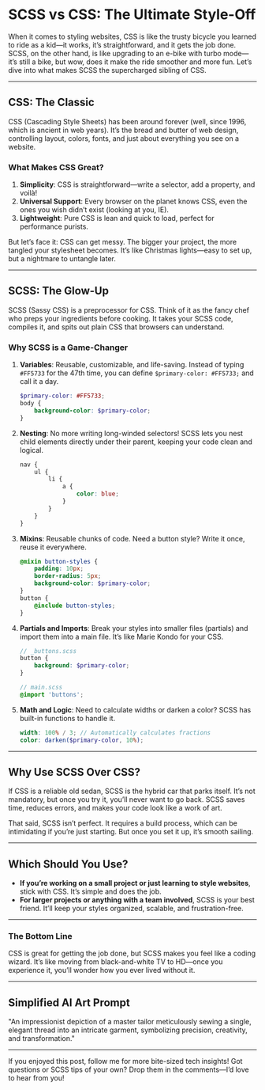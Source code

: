 # SCSS vs CSS: The Ultimate Style-Off

When it comes to styling websites, CSS is like the trusty bicycle you learned to ride as a kid—it works, it’s straightforward, and it gets the job done. SCSS, on the other hand, is like upgrading to an e-bike with turbo mode—it’s still a bike, but wow, does it make the ride smoother and more fun. Let’s dive into what makes SCSS the supercharged sibling of CSS.

---

## **CSS: The Classic**
CSS (Cascading Style Sheets) has been around forever (well, since 1996, which is ancient in web years). It’s the bread and butter of web design, controlling layout, colors, fonts, and just about everything you see on a website.

### What Makes CSS Great?
1. **Simplicity**: CSS is straightforward—write a selector, add a property, and voilà!
2. **Universal Support**: Every browser on the planet knows CSS, even the ones you wish didn’t exist (looking at you, IE).
3. **Lightweight**: Pure CSS is lean and quick to load, perfect for performance purists.

But let’s face it: CSS can get messy. The bigger your project, the more tangled your stylesheet becomes. It’s like Christmas lights—easy to set up, but a nightmare to untangle later.

---

## **SCSS: The Glow-Up**
SCSS (Sassy CSS) is a preprocessor for CSS. Think of it as the fancy chef who preps your ingredients before cooking. It takes your SCSS code, compiles it, and spits out plain CSS that browsers can understand.

### Why SCSS is a Game-Changer
1. **Variables**: Reusable, customizable, and life-saving. Instead of typing `#FF5733` for the 47th time, you can define `$primary-color: #FF5733;` and call it a day.
   ```scss
   $primary-color: #FF5733;
   body {
       background-color: $primary-color;
   }
   ```

2. **Nesting**: No more writing long-winded selectors! SCSS lets you nest child elements directly under their parent, keeping your code clean and logical.
   ```scss
   nav {
       ul {
           li {
               a {
                   color: blue;
               }
           }
       }
   }
   ```

3. **Mixins**: Reusable chunks of code. Need a button style? Write it once, reuse it everywhere.
   ```scss
   @mixin button-styles {
       padding: 10px;
       border-radius: 5px;
       background-color: $primary-color;
   }
   button {
       @include button-styles;
   }
   ```

4. **Partials and Imports**: Break your styles into smaller files (partials) and import them into a main file. It’s like Marie Kondo for your CSS.
   ```scss
   // _buttons.scss
   button {
       background: $primary-color;
   }

   // main.scss
   @import 'buttons';
   ```

5. **Math and Logic**: Need to calculate widths or darken a color? SCSS has built-in functions to handle it.
   ```scss
   width: 100% / 3; // Automatically calculates fractions
   color: darken($primary-color, 10%);
   ```

---

## **Why Use SCSS Over CSS?**
If CSS is a reliable old sedan, SCSS is the hybrid car that parks itself. It’s not mandatory, but once you try it, you’ll never want to go back. SCSS saves time, reduces errors, and makes your code look like a work of art.

That said, SCSS isn’t perfect. It requires a build process, which can be intimidating if you’re just starting. But once you set it up, it’s smooth sailing.

---

## **Which Should You Use?**
- **If you’re working on a small project or just learning to style websites**, stick with CSS. It’s simple and does the job.
- **For larger projects or anything with a team involved**, SCSS is your best friend. It’ll keep your styles organized, scalable, and frustration-free.

---

### **The Bottom Line**
CSS is great for getting the job done, but SCSS makes you feel like a coding wizard. It’s like moving from black-and-white TV to HD—once you experience it, you’ll wonder how you ever lived without it.

---

## Simplified AI Art Prompt
"An impressionist depiction of a master tailor meticulously sewing a single, elegant thread into an intricate garment, symbolizing precision, creativity, and transformation."

---

If you enjoyed this post, follow me for more bite-sized tech insights! Got questions or SCSS tips of your own? Drop them in the comments—I’d love to hear from you!